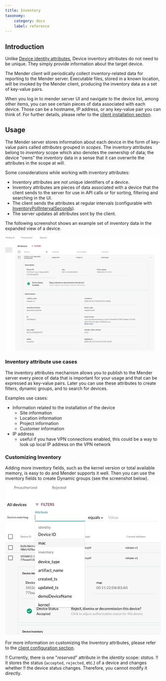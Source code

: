 ```yaml
---
title: Inventory
taxonomy:
    category: docs
    label: reference
---
```


## Introduction

Unlike [Device identity attributes](../07.Identity/docs.md), Device inventory attributes
do not need to be unique. They simply provide information about the target device.

The Mender client will periodically collect inventory-related data for reporting
to the Mender server. Executable files, stored in a known location, will be
invoked by the Mender client, producing the inventory data as a set of key-value
pairs.

When you log in to mender server UI and navigate to the device list, among other items,
you can see certain pieces of data associated with each device. Those can be
a hostname, IP address, or any key-value pair you can think of. For further details,
please refer to the [client installation section](../../03.Client-installation/04.Inventory/docs.md).

## Usage

The Mender server stores information about each device in the form of key-value pairs
called *attributes* grouped in *scopes*. The inventory attributes belong
to *inventory* scope which also denotes the ownership of data; the device
"owns" the inventory data in a sense that it can overwrite the attributes
in the scope at will.

Some considerations while working with inventory attributes:
* Inventory attributes are _not_ unique identifiers of a device.
* Inventory attributes are pieces of data associated with a device that the client
  sends to the server for use in API calls or for sorting, filtering and searching
  in the UI.
* The client sends the attributes at regular intervals
  (configurable with [InventoryPollIntervalSeconds](../../03.Client-installation/07.Configuration-file/50.Configuration-options/docs.md#InventoryPollIntervalSeconds)).
* The server updates all attributes sent by the client.

The following screenshot shows an example set of inventory data in the expanded view
of a device.

![inventory](inventory.png)

### Inventory attribute use cases

The inventory attributes mechanism allows you to publish to the Mender server every
piece of data that is important for your usage and that can be expressed as
key-value pairs. Later you can use these attributes to create filters, dynamic groups,
and to search for devices.

Examples use cases:
* Information related to the installation of the device
  * Site information
  * Location information
  * Project information
  * Customer information
* IP address
  * useful if you have VPN connections enabled, this could be a way to look up local IP address on the VPN network

### Customizing Inventory

Adding more inventory fields, such as the kernel version or total available
memory, is easy to do and Mender supports it well. Then you can use the inventory
fields to create Dynamic groups (see the screenshot below).

![filters](filters.png)

For more information on customizing the Inventory attributes,
please refer to the [client configuration section](../../03.Client-installation/04.Inventory/docs.md).

!! Currently, there is one "_reserved_" attribute in the *identity* scope: _status_.
!! It stores the status (`accepted`, `rejected`, etc.) of a device and changes whether
!! the device status changes. Therefore, you cannot modify it directly.

